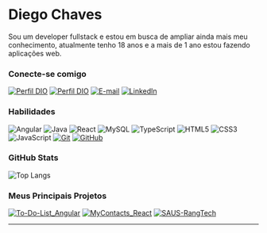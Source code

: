 # Diego Chaves

Sou um developer fullstack e estou em busca de ampliar ainda mais meu conhecimento, atualmente tenho 18 anos e a mais de 1 ano estou fazendo aplicações web.

### Conecte-se comigo

[![Perfil DIO](https://img.shields.io/badge/Diego%20%20Chaves-30A3DC?style=for-the-badge)](https://web.dio.me/users/diegoaraujo200570/?tab=skills)
[![Perfil DIO](https://img.shields.io/badge/PORTIFÓLIO%20-30A3DC?style=for-the-badge)](https://diego-chaves-portfolio.vercel.app/)
[![E-mail](https://img.shields.io/badge/-Email-000?style=for-the-badge&logo=gmail&logoColor=E94D5F)](mailto:diegoaraujo200570@gmail.com)
[![LinkedIn](https://img.shields.io/badge/-LinkedIn-000?style=for-the-badge&logo=linkedin&logoColor=30A3DC)](https://www.linkedin.com/in/diegochavesaraujo/)

### Habilidades

![Angular](https://img.shields.io/badge/Angular-000?style=for-the-badge&logo=angular&logoColor=C3002F)
![Java](https://img.shields.io/badge/Java-000?style=for-the-badge&logo=java)
![React](https://img.shields.io/badge/React-000?style=for-the-badge&logo=react)
![MySQL](https://img.shields.io/badge/MySQL-000?logo=mysql&style=for-the-badge)
![TypeScript](https://img.shields.io/badge/TypeScript-000?style=for-the-badge&logo=typescript)
![HTML5](https://img.shields.io/badge/HTML-000?style=for-the-badge&logo=html5&logoColor=30A3DC)
![CSS3](https://img.shields.io/badge/CSS3-000?style=for-the-badge&logo=css3&logoColor=E94D5F)
![JavaScript](https://img.shields.io/badge/JavaScript-000?style=for-the-badge&logo=javascript&logoColor=30A3DC)
[![Git](https://img.shields.io/badge/Git-000?style=for-the-badge&logo=git&logoColor=E94D5F)](https://git-scm.com/doc)
[![GitHub](https://img.shields.io/badge/GitHub-000?style=for-the-badge&logo=github&logoColor=30A3DC)](https://docs.github.com/)

### GitHub Stats

![Top Langs](https://github-readme-stats-git-masterrstaa-rickstaa.vercel.app/api/top-langs/?username=Dieg0Ch4ves&layout=compact&bg_color=000&border_color=30A3DC&title_color=E94D5F&text_color=FFF)

### Meus Principais Projetos

[![To-Do-List_Angular](https://github-readme-stats.vercel.app/api/pin/?username=Dieg0Ch4ves&repo=Projeto-To-Do-List_Angular&bg_color=000&border_color=30A3DC&show_icons=true&icon_color=30A3DC&title_color=E94D5F&text_color=FFF)](https://github.com/Dieg0Ch4ves/Projeto-To-Do-List_Angular)
[![MyContacts_React](https://github-readme-stats.vercel.app/api/pin/?username=Dieg0Ch4ves&repo=Projeto-MyContacts_React&bg_color=000&border_color=30A3DC&show_icons=true&icon_color=30A3DC&title_color=E94D5F&text_color=FFF)](https://github.com/Dieg0Ch4ves/Projeto-MyContacts_React)
[![SAUS-RangTech](https://github-readme-stats.vercel.app/api/pin/?username=Dieg0Ch4ves&repo=SAUS-RangTech&bg_color=000&border_color=30A3DC&show_icons=true&icon_color=30A3DC&title_color=E94D5F&text_color=FFF)](https://github.com/Dieg0Ch4ves/SAUS-RangTech)

---
